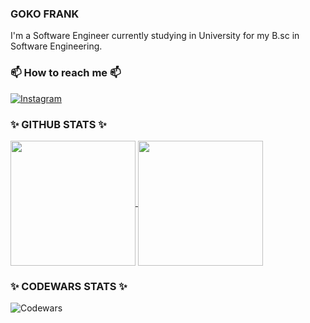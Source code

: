 ### GOKO FRANK

I'm a Software Engineer currently studying in University for my B.sc in Software Engineering.

### 📫 How to reach me 📫

[![Instagram](https://img.shields.io/badge/Instagram-white?logo=instagram)](https://www.instagram.com/sable_oxide/?__pwa=1#)

### ✨ GITHUB STATS ✨

<a href="https://github.com/sableoxide">
  <img height=200 align="center" src="https://sableoxide.vercel.app/api?username=Sableoxide&show_icons=true&rank_icon=default&theme=dark" />
</a>
<a href="https://github.com/sableoxide">
  <img height=200 align="center" src="https://sableoxide.vercel.app/api/top-langs?username=Sableoxide&layout=compact&langs_count=10&card_width=320&theme=dark" />
</a>

### ✨ CODEWARS STATS ✨

![Codewars](https://github.r2v.ch/codewars?user=Raydish&name=true&top_languages=true&theme=gradient&name=false&hide_clan=true)
